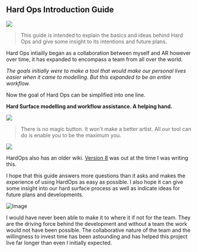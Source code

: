 ## Hard Ops Introduction Guide

![](.\img\logo.gif)

> This guide is intended to explain the basics and ideas behind Hard Ops and give
> some insight to its intentions and future plans.

Hard Ops intiailly began as a collaboration between myself and AR however over
time, it has expanded to encompass a team from all over the world.

*The goals initially were to make a tool that would make our personal lives easier
when it came to modelling. But this expanded to be an entire workflow.*

Now the goal of Hard Ops can be simplified into one line.

**Hard Surface modelling and workflow assistance. A helping hand.**

![](.\img\ohno.gif)

>There is no magic button. It won't make a better artist. All our tool can do is
enable you to be the maximum you.

![](.\img\computer3.gif)

HardOps also has an older wiki.
[Version 8](https://masterxeon1001.com/2016/05/28/hard-ops-8-release-notes/)
 was out at the time I was writing this.

I hope that this guide answers more questions than it asks and makes the
experience of using HardOps as easy as possible. I also hope it can give some
insight into our hard surface process as well as indicate ideas for future
plans and developments.

![Image](https://cdn3.artstation.com/p/assets/images/images/002/334/031/large/jerry-perkins-mx1001-h6-5.jpg)

I would have never been able to make it to where it if not for the team. They are
the driving force behind the development and without a team the work would not have
been possible. The collaborative nature of the team and the willingness to invest
time has been astounding and has helped this project live far longer than even I
initially expected.